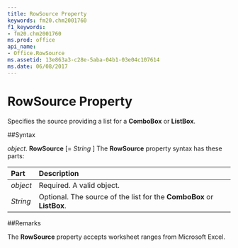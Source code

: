 ```yaml
---
title: RowSource Property
keywords: fm20.chm2001760
f1_keywords:
- fm20.chm2001760
ms.prod: office
api_name:
- Office.RowSource
ms.assetid: 13e863a3-c28e-5aba-04b1-03e04c107614
ms.date: 06/08/2017
---
```



# RowSource Property



Specifies the source providing a list for a  **ComboBox** or **ListBox**.

##Syntax

_object_. **RowSource** [= _String_ ]
The  **RowSource** property syntax has these parts:


|**Part**|**Description**|
|:-----|:-----|
| _object_|Required. A valid object.|
| _String_|Optional. The source of the list for the  **ComboBox** or **ListBox**.|

##Remarks

The  **RowSource** property accepts worksheet ranges from Microsoft Excel.


